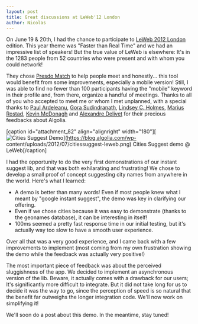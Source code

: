 ```yaml
---
layout: post
title: Great discussions at LeWeb'12 London
author: Nicolas
---
```


On June 19 & 20th, I had the chance to participate to [LeWeb 2012
London][1] edition. This year theme was "Faster than
Real Time" and we had an impressive list of speakers! But the true value of
LeWeb is elsewhere: It's in the 1283 people from 52 countries who were present
and with whom you could network!

They chose [Presdo Match][2] to help people meet and
honestly... this tool would benefit from some improvements, especially a
mobile version! Still, I was able to find no fewer than 100 participants
having the "mobile" keyword in their profile and, from there, organize a
handful of meetings. Thanks to all of you who accepted to meet me or whom I
met unplanned, with a special thanks to [Paul Ardeleanu][3],
[Gora Sudindranath][4], [Lindsey C.
Holmes][5], [Marius
Rostad][6], [Kevin
McDonagh][7] and [Alexandre
Delivet][8] for their precious feedbacks about
Algolia.

[caption id="attachment_82" align="alignright" width="180"][![Cities Suggest
Demo][9]](https://blog.algolia.com/wp-
content/uploads/2012/07/citiessuggest-leweb.png) Cities Suggest demo @
LeWeb[/caption]

I had the opportunity to do the very first demonstrations of our instant
suggest lib, and that was both exhilarating and frustrating! We chose to
develop a small proof of concept suggesting city names from anywhere in the
world. Here's what I learned:

  * A demo is better than many words! Even if most people knew what I meant by "google instant suggest", the demo was key in clarifying our offering.
  * Even if we chose cities because it was easy to demonstrate (thanks to the geonames database), it can be interesting in itself!
  * 100ms seemed a pretty fast response time in our initial testing, but it's actually way too slow to have a smooth user experience.

Over all that was a very good experience, and I came back with a few
improvements to implement (most coming from my own frustration showing the
demo while the feedback was actually very positive!)

The most important piece of feedback was about the perceived sluggishness of
the app. We decided to implement an asynchronous version of the lib. Beware,
it actually comes with a drawback for our users; It's significantly more
difficult to integrate. But it did not take long for us to decide it was the
way to go, since the perception of speed is so natural that the benefit far
outweighs the longer integration code. We'll now work on simplifying it!

We'll soon do a post about this demo. In the meantime, stay tuned!


[1]: http://london.leweb.co/
[2]: http://match.presdo.com/
[3]: http://hello24.com/
[4]: http://www.linkedin.com/in/goras
[5]: http://twitter.com/lindseycholmes
[6]: https://twitter.com/#!/portart
[7]: https://twitter.com/#!/kevinmcdonagh
[8]: http://www.alexdelivet.com/
[9]: /algoliasearch-jekyll-hyde/assets/citiessuggest-leweb-180x300.png
